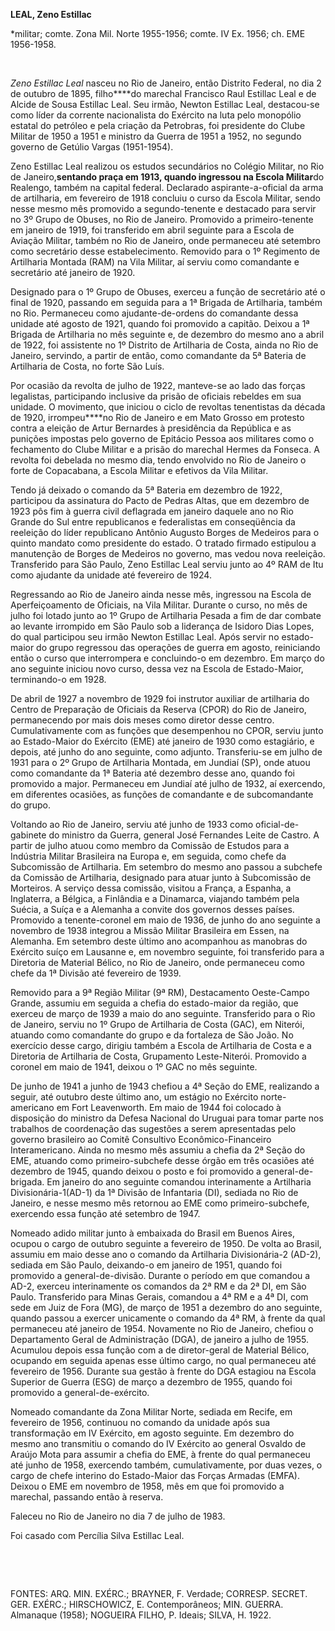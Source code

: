 **LEAL, Zeno Estillac**

\*militar; comte. Zona Mil. Norte 1955-1956; comte. IV Ex. 1956; ch. EME
1956-1958.

 

*Zeno Estillac Leal* nasceu no Rio de Janeiro, então Distrito Federal,
no dia 2 de outubro de 1895, filho****do marechal Francisco Raul
Estillac Leal e de Alcide de Sousa Estillac Leal. Seu irmão, Newton
Estillac Leal, destacou-se como líder da corrente nacionalista do
Exército na luta pelo monopólio estatal do petróleo e pela criação da
Petrobras, foi presidente do Clube Militar de 1950 a 1951 e ministro da
Guerra de 1951 a 1952, no segundo governo de Getúlio Vargas (1951-1954).

Zeno Estillac Leal realizou os estudos secundários no Colégio Militar,
no Rio de Janeiro,****sentando praça em 1913, quando ingressou na Escola
Militar****do Realengo, também na capital federal. Declarado
aspirante-a-oficial da arma de artilharia, em fevereiro de 1918 concluiu
o curso da Escola Militar, sendo nesse mesmo mês promovido a
segundo-tenente e destacado para servir no 3º Grupo de Obuses, no Rio de
Janeiro. Promovido a primeiro-tenente em janeiro de 1919, foi
transferido em abril seguinte para a Escola de Aviação Militar, também
no Rio de Janeiro, onde permaneceu até setembro como secretário desse
estabelecimento. Removido para o 1º Regimento de Artilharia Montada
(RAM) na Vila Militar, aí serviu como comandante e secretário até
janeiro de 1920.

Designado para o 1º Grupo de Obuses, exerceu a função de secretário até
o final de 1920, passando em seguida para a 1ª Brigada de Artilharia,
também no Rio. Permaneceu como ajudante-de-ordens do comandante dessa
unidade até agosto de 1921, quando foi promovido a capitão. Deixou a 1ª
Brigada de Artilharia no mês seguinte e, de dezembro do mesmo ano a
abril de 1922, foi assistente no 1º Distrito de Artilharia de Costa,
ainda no Rio de Janeiro, servindo, a partir de então, como comandante da
5ª Bateria de Artilharia de Costa, no forte São Luís.

Por ocasião da revolta de julho de 1922, manteve-se ao lado das forças
legalistas, participando inclusive da prisão de oficiais rebeldes em sua
unidade. O movimento, que iniciou o ciclo de revoltas tenentistas da
década de 1920, irrompeu****no Rio de Janeiro e em Mato Grosso em
protesto contra a eleição de Artur Bernardes à presidência da República
e as punições impostas pelo governo de Epitácio Pessoa aos militares
como o fechamento do Clube Militar e a prisão do marechal Hermes da
Fonseca. A revolta foi debelada no mesmo dia, tendo envolvido no Rio de
Janeiro o forte de Copacabana, a Escola Militar e efetivos da Vila
Militar.

Tendo já deixado o comando da 5ª Bateria em dezembro de 1922, participou
da assinatura do Pacto de Pedras Altas, que em dezembro de 1923 pôs fim
à guerra civil deflagrada em janeiro daquele ano no Rio Grande do Sul
entre republicanos e federalistas em conseqüência da reeleição do líder
republicano Antônio Augusto Borges de Medeiros para o quinto mandato
como presidente do estado. O tratado firmado estipulou a manutenção de
Borges de Medeiros no governo, mas vedou nova reeleição. Transferido
para São Paulo, Zeno Estillac Leal serviu junto ao 4º RAM de Itu como
ajudante da unidade até fevereiro de 1924.

Regressando ao Rio de Janeiro ainda nesse mês, ingressou na Escola de
Aperfeiçoamento de Oficiais, na Vila Militar. Durante o curso, no mês de
julho foi lotado junto ao 1º Grupo de Artilharia Pesada a fim de dar
combate ao levante irrompido em São Paulo sob a liderança de Isidoro
Dias Lopes, do qual participou seu irmão Newton Estillac Leal. Após
servir no estado-maior do grupo regressou das operações de guerra em
agosto, reiniciando então o curso que interrompera e concluindo-o em
dezembro. Em março do ano seguinte iniciou novo curso, dessa vez na
Escola de Estado-Maior, terminando-o em 1928.

De abril de 1927 a novembro de 1929 foi instrutor auxiliar de artilharia
do Centro de Preparação de Oficiais da Reserva (CPOR) do Rio de Janeiro,
permanecendo por mais dois meses como diretor desse centro.
Cumulativamente com as funções que desempenhou no CPOR, serviu junto ao
Estado-Maior do Exército (EME) até janeiro de 1930 como estagiário, e
depois, até junho do ano seguinte, como adjunto. Transferiu-se em julho
de 1931 para o 2º Grupo de Artilharia Montada, em Jundiaí (SP), onde
atuou como comandante da 1ª Bateria até dezembro desse ano, quando foi
promovido a major. Permaneceu em Jundiaí até julho de 1932, aí
exercendo, em diferentes ocasiões, as funções de comandante e de
subcomandante do grupo.

Voltando ao Rio de Janeiro, serviu até junho de 1933 como
oficial-de-gabinete do ministro da Guerra, general José Fernandes Leite
de Castro. A partir de julho atuou como membro da Comissão de Estudos
para a Indústria Militar Brasileira na Europa e, em seguida, como chefe
da Subcomissão de Artilharia. Em setembro do mesmo ano passou a subchefe
da Comissão de Artilharia, designado para atuar junto à Subcomissão de
Morteiros. A serviço dessa comissão, visitou a França, a Espanha, a
Inglaterra, a Bélgica, a Finlândia e a Dinamarca, viajando também pela
Suécia, a Suíça e a Alemanha a convite dos governos desses países.
Promovido a tenente-coronel em maio de 1936, de junho do ano seguinte a
novembro de 1938 integrou a Missão Militar Brasileira em Essen, na
Alemanha. Em setembro deste último ano acompanhou as manobras do
Exército suíço em Lausanne e, em novembro seguinte, foi transferido para
a Diretoria de Material Bélico, no Rio de Janeiro, onde permaneceu como
chefe da 1ª Divisão até fevereiro de 1939.

Removido para a 9ª Região Militar (9ª RM), Destacamento Oeste-Campo
Grande, assumiu em seguida a chefia do estado-maior da região, que
exerceu de março de 1939 a maio do ano seguinte. Transferido para o Rio
de Janeiro, serviu no 1º Grupo de Artilharia de Costa (GAC), em Niterói,
atuando como comandante do grupo e da fortaleza de São João. No
exercício desse cargo, dirigiu também a Escola de Artilharia de Costa e
a Diretoria de Artilharia de Costa, Grupamento Leste-Niterói. Promovido
a coronel em maio de 1941, deixou o 1º GAC no mês seguinte.

De junho de 1941 a junho de 1943 chefiou a 4ª Seção do EME, realizando a
seguir, até outubro deste último ano, um estágio no Exército
norte-americano em Fort Leavenworth. Em maio de 1944 foi colocado à
disposição do ministro da Defesa Nacional do Uruguai para tomar parte
nos trabalhos de coordenação das sugestões a serem apresentadas pelo
governo brasileiro ao Comitê Consultivo Econômico-Financeiro
Interamericano. Ainda no mesmo mês assumiu a chefia da 2ª Seção do EME,
atuando como primeiro-subchefe desse órgão em três ocasiões até dezembro
de 1945, quando deixou o posto e foi promovido a general-de-brigada. Em
janeiro do ano seguinte comandou interinamente a Artilharia
Divisionária-1(AD-1) da 1ª Divisão de Infantaria (DI), sediada no Rio de
Janeiro, e nesse mesmo mês retornou ao EME como primeiro-subchefe,
exercendo essa função até setembro de 1947.

Nomeado adido militar junto à embaixada do Brasil em Buenos Aires,
ocupou o cargo de outubro seguinte a fevereiro de 1950. De volta ao
Brasil, assumiu em maio desse ano o comando da Artilharia Divisionária-2
(AD-2), sediada em São Paulo, deixando-o em janeiro de 1951, quando foi
promovido a general-de-divisão. Durante o período em que comandou a
AD-2, exerceu interinamente os comandos da 2ª RM e da 2ª DI, em São
Paulo. Transferido para Minas Gerais, comandou a 4ª RM e a 4ª DI, com
sede em Juiz de Fora (MG), de março de 1951 a dezembro do ano seguinte,
quando passou a exercer unicamente o comando da 4ª RM, à frente da qual
permaneceu até janeiro de 1954. Novamente no Rio de Janeiro, chefiou o
Departamento Geral de Administração (DGA), de janeiro a julho de 1955.
Acumulou depois essa função com a de diretor-geral de Material Bélico,
ocupando em seguida apenas esse último cargo, no qual permaneceu até
fevereiro de 1956. Durante sua gestão à frente do DGA estagiou na Escola
Superior de Guerra (ESG) de março a dezembro de 1955, quando foi
promovido a general-de-exército.

Nomeado comandante da Zona Militar Norte, sediada em Recife, em
fevereiro de 1956, continuou no comando da unidade após sua
transformação em IV Exército, em agosto seguinte. Em dezembro do mesmo
ano transmitiu o comando do IV Exército ao general Osvaldo de Araújo
Mota para assumir a chefia do EME, à frente do qual permaneceu até junho
de 1958, exercendo também, cumulativamente, por duas vezes, o cargo de
chefe interino do Estado-Maior das Forças Armadas (EMFA). Deixou o EME
em novembro de 1958, mês em que foi promovido a marechal, passando então
à reserva.

Faleceu no Rio de Janeiro no dia 7 de julho de 1983.

Foi casado com Percília Silva Estillac Leal.

 

 

FONTES: ARQ. MIN. EXÉRC.; BRAYNER, F. Verdade; CORRESP. SECRET. GER.
EXÉRC.; HIRSCHOWICZ, E. Contemporâneos; MIN. GUERRA. Almanaque (1958);
NOGUEIRA FILHO, P. Ideais; SILVA, H. 1922.

 
